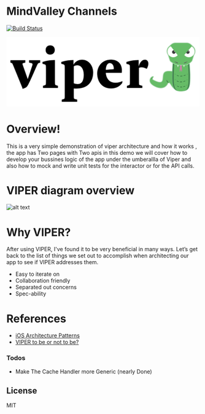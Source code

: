 # MindValley Channels
[![Build Status](https://travis-ci.org/joemccann/dillinger.svg?branch=master)](https://travis-ci.org/joemccann/dillinger)

![alt text](https://raw.githubusercontent.com/spf13/viper/master/.github/logo.png)


# Overview!
This is a very simple demonstration of viper architecture and how it works , 
the app has Two pages with Two apis in this demo we will cover how to develop your bussines logic of the app under the umberallla of Viper and also how to mock and write unit tests for the interactor or for the API calls.

# VIPER diagram overview
![alt text](https://raw.githubusercontent.com/Juanpe/Swift-VIPER-Module/master/assets/viper_diagram.png)

# Why VIPER?

After using VIPER, I've found it to be very beneficial in many ways. Let’s get back to the list of things we set out to accomplish when architecting our app to see if VIPER addresses them.

  - Easy to iterate on
  - Collaboration friendly
  - Separated out concerns
- Spec-ability
 
# References
 - [iOS Architecture Patterns](https://medium.com/ios-os-x-development/ios-architecture-patterns-ecba4c38de52#.ba7q8dcih)
 - [VIPER to be or not to be?](https://swifting.io/blog/2016/03/07/8-viper-to-be-or-not-to-be/)

### Todos

 - Make The Cache Handler more Generic (nearly Done)

License
----

MIT